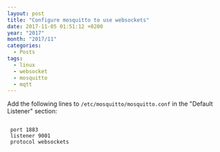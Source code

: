 ```yaml
---
layout: post
title: "Configure mosquitto to use websockets"
date: 2017-11-05 01:51:12 +0200
year: "2017"
month: "2017/11"
categories:
  - Posts
tags:
  - linux
  - websocket
  - mosquitto
  - mqtt
---
```


Add the following lines to `/etc/mosquitto/mosquitto.conf` in the "Default Listener" section:
<br />

```

 port 1883
 listener 9001
 protocol websockets

```
